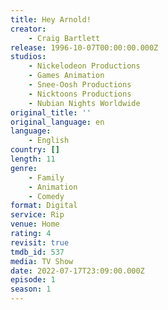 ```yaml
---
title: Hey Arnold!
creator:
    - Craig Bartlett
release: 1996-10-07T00:00:00.000Z
studios:
    - Nickelodeon Productions
    - Games Animation
    - Snee-Oosh Productions
    - Nicktoons Productions
    - Nubian Nights Worldwide
original_title: ''
original_language: en
language:
    - English
country: []
length: 11
genre:
    - Family
    - Animation
    - Comedy
format: Digital
service: Rip
venue: Home
rating: 4
revisit: true
tmdb_id: 537
media: TV Show
date: 2022-07-17T23:09:00.000Z
episode: 1
season: 1
---
```

